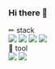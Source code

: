 ### Hi there 👋

<!--
**gitPrintln/gitPrintln** is a ✨ _special_ ✨ repository because its `README.md` (this file) appears on your GitHub profile.

Here are some ideas to get you started:

- 🔭 I’m currently working on ...
- 🌱 I’m currently learning ...
- 👯 I’m looking to collaborate on ...
- 🤔 I’m looking for help with ...
- 💬 Ask me about ...
- 📫 How to reach me: ...
- 😄 Pronouns: ...
- ⚡ Fun fact: ...
-->

<div>
  <div>✏ stack</div>
  <span>     </span><img src="https://img.shields.io/badge/SpringBoot-6DB33F?style=flat&logo=SpringBoot&logoColor=white"/>
  <span>     </span><img src="https://img.shields.io/badge/Thymeleaf-005F0F?style=flat&logo=Thymeleaf&logoColor=white"/>
  <span>     </span><img src="https://img.shields.io/badge/Oracle-F80000?style=flat&logo=Oracle&logoColor=white"/>
  <span>     </span><img src="https://img.shields.io/badge/JavaScript-F7DF1E?style=flat&logo=JavaScript&logoColor=white"/>
</div>

<div>
  <div>🔧 tool</div>
  <span>     </span><img src="https://img.shields.io/badge/EclipseIDE-2C2255?style=flat&logo=EclipseIDE&logoColor=white"/>
  <span>     </span><img src="https://img.shields.io/badge/GitHub-181717?style=flat&logo=GitHub&logoColor=white"/>
</div>
